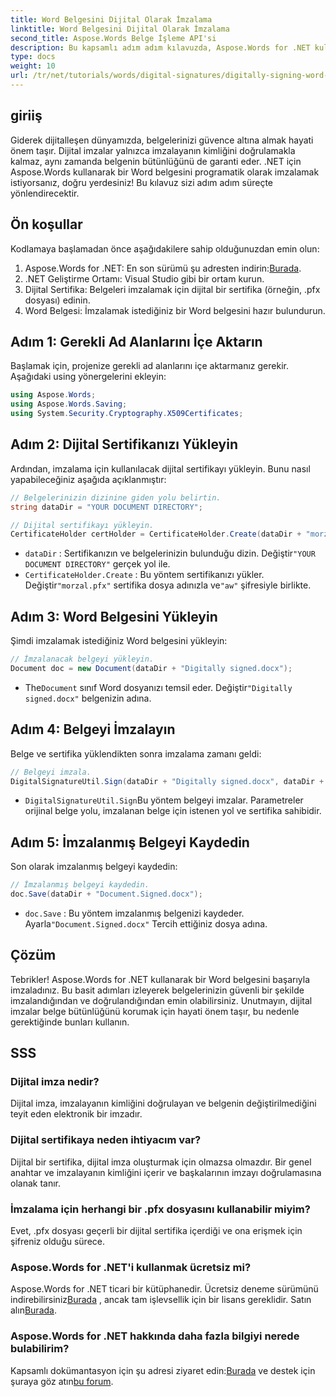 ```yaml
---
title: Word Belgesini Dijital Olarak İmzalama
linktitle: Word Belgesini Dijital Olarak İmzalama
second_title: Aspose.Words Belge İşleme API'si
description: Bu kapsamlı adım adım kılavuzda, Aspose.Words for .NET kullanarak Word belgelerini programlı olarak nasıl imzalayacağınızı öğrenin.
type: docs
weight: 10
url: /tr/net/tutorials/words/digital-signatures/digitally-signing-word-document/
---
```

## giriiş

Giderek dijitalleşen dünyamızda, belgelerinizi güvence altına almak hayati önem taşır. Dijital imzalar yalnızca imzalayanın kimliğini doğrulamakla kalmaz, aynı zamanda belgenin bütünlüğünü de garanti eder. .NET için Aspose.Words kullanarak bir Word belgesini programatik olarak imzalamak istiyorsanız, doğru yerdesiniz! Bu kılavuz sizi adım adım süreçte yönlendirecektir.

## Ön koşullar

Kodlamaya başlamadan önce aşağıdakilere sahip olduğunuzdan emin olun:

1.  Aspose.Words for .NET: En son sürümü şu adresten indirin:[Burada](https://releases.aspose.com/words/net/).
2. .NET Geliştirme Ortamı: Visual Studio gibi bir ortam kurun.
3. Dijital Sertifika: Belgeleri imzalamak için dijital bir sertifika (örneğin, .pfx dosyası) edinin.
4. Word Belgesi: İmzalamak istediğiniz bir Word belgesini hazır bulundurun.

## Adım 1: Gerekli Ad Alanlarını İçe Aktarın

Başlamak için, projenize gerekli ad alanlarını içe aktarmanız gerekir. Aşağıdaki using yönergelerini ekleyin:

```csharp
using Aspose.Words;
using Aspose.Words.Saving;
using System.Security.Cryptography.X509Certificates;
```

## Adım 2: Dijital Sertifikanızı Yükleyin

Ardından, imzalama için kullanılacak dijital sertifikayı yükleyin. Bunu nasıl yapabileceğiniz aşağıda açıklanmıştır:

```csharp
// Belgelerinizin dizinine giden yolu belirtin.
string dataDir = "YOUR DOCUMENT DIRECTORY";

// Dijital sertifikayı yükleyin.
CertificateHolder certHolder = CertificateHolder.Create(dataDir + "morzal.pfx", "aw");
```

- `dataDir` : Sertifikanızın ve belgelerinizin bulunduğu dizin. Değiştir`"YOUR DOCUMENT DIRECTORY"` gerçek yol ile.
- `CertificateHolder.Create` : Bu yöntem sertifikanızı yükler. Değiştir`"morzal.pfx"` sertifika dosya adınızla ve`"aw"` şifresiyle birlikte.

## Adım 3: Word Belgesini Yükleyin

Şimdi imzalamak istediğiniz Word belgesini yükleyin:

```csharp
// İmzalanacak belgeyi yükleyin.
Document doc = new Document(dataDir + "Digitally signed.docx");
```

-  The`Document` sınıf Word dosyanızı temsil eder. Değiştir`"Digitally signed.docx"` belgenizin adına.

## Adım 4: Belgeyi İmzalayın

Belge ve sertifika yüklendikten sonra imzalama zamanı geldi:

```csharp
// Belgeyi imzala.
DigitalSignatureUtil.Sign(dataDir + "Digitally signed.docx", dataDir + "Document.Signed.docx", certHolder);
```

- `DigitalSignatureUtil.Sign`Bu yöntem belgeyi imzalar. Parametreler orijinal belge yolu, imzalanan belge için istenen yol ve sertifika sahibidir.

## Adım 5: İmzalanmış Belgeyi Kaydedin

Son olarak imzalanmış belgeyi kaydedin:

```csharp
// İmzalanmış belgeyi kaydedin.
doc.Save(dataDir + "Document.Signed.docx");
```

- `doc.Save` : Bu yöntem imzalanmış belgenizi kaydeder. Ayarla`"Document.Signed.docx"` Tercih ettiğiniz dosya adına.

## Çözüm

Tebrikler! Aspose.Words for .NET kullanarak bir Word belgesini başarıyla imzaladınız. Bu basit adımları izleyerek belgelerinizin güvenli bir şekilde imzalandığından ve doğrulandığından emin olabilirsiniz. Unutmayın, dijital imzalar belge bütünlüğünü korumak için hayati önem taşır, bu nedenle gerektiğinde bunları kullanın.

## SSS

### Dijital imza nedir?
Dijital imza, imzalayanın kimliğini doğrulayan ve belgenin değiştirilmediğini teyit eden elektronik bir imzadır.

### Dijital sertifikaya neden ihtiyacım var?
Dijital bir sertifika, dijital imza oluşturmak için olmazsa olmazdır. Bir genel anahtar ve imzalayanın kimliğini içerir ve başkalarının imzayı doğrulamasına olanak tanır.

### İmzalama için herhangi bir .pfx dosyasını kullanabilir miyim?
Evet, .pfx dosyası geçerli bir dijital sertifika içerdiği ve ona erişmek için şifreniz olduğu sürece.

### Aspose.Words for .NET'i kullanmak ücretsiz mi?
 Aspose.Words for .NET ticari bir kütüphanedir. Ücretsiz deneme sürümünü indirebilirsiniz[Burada](https://releases.aspose.com/) , ancak tam işlevsellik için bir lisans gereklidir. Satın alın[Burada](https://purchase.aspose.com/buy).

### Aspose.Words for .NET hakkında daha fazla bilgiyi nerede bulabilirim?
 Kapsamlı dokümantasyon için şu adresi ziyaret edin:[Burada](https://reference.aspose.com/words/net/) ve destek için şuraya göz atın[bu forum](https://forum.aspose.com/c/words/8).